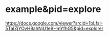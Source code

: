 # example&pid=explore
https://docs.google.com/viewer?srcid=1bLfsI-5TaIZjYOvH8ahNjU1e9HmYfhG5&pid=explorer
